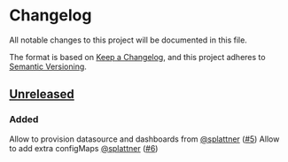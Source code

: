 # Changelog
All notable changes to this project will be documented in this file.

The format is based on [Keep a Changelog](https://keepachangelog.com/en/1.0.0/),
and this project adheres to [Semantic Versioning](https://semver.org/spec/v2.0.0.html).

## [Unreleased]
### Added
  Allow to provision datasource and dashboards from [@splattner](https://github.com/splattner) ([#5])
  Allow to add extra configMaps [@splattner](https://github.com/splattner) ([#6])

[Unreleased]: https://github.com/projectsyn/component-grafana/compare/v0.1.0...HEAD

[#5]: https://github.com/projectsyn/component-grafana-helm/pull/5
[#6]: https://github.com/projectsyn/component-grafana-helm/pull/6

